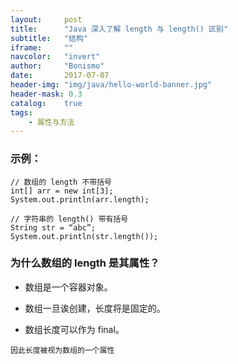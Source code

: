 ```yaml
---
layout:     post
title:      "Java 深入了解 length 与 length() 区别"
subtitle:   "结构"
iframe:     ""
navcolor:   "invert"
author:     "Bonismo"
date:       2017-07-07
header-img: "img/java/hello-world-banner.jpg"
header-mask: 0.3
catalog:    true
tags:
    - 属性与方法
---
```


### 示例：

    // 数组的 length 不带括号
    int[] arr = new int[3];
    System.out.println(arr.length);

    // 字符串的 length() 带有括号
    String str = “abc”;
    System.out.println(str.length());

### 为什么数组的 length 是其属性？

- 数组是一个容器对象。

- 数组一旦诶创建，长度将是固定的。

- 数组长度可以作为 final。

`因此长度被视为数组的一个属性`


